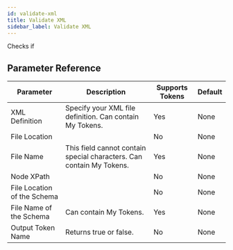 ```yaml
---
id: validate-xml
title: Validate XML
sidebar_label: Validate XML
---
```



Checks if 

## Parameter Reference
| Parameter | Description | Supports Tokens | Default |
| -- | -- | -- | -- |
| XML Definition | Specify your XML file definition. Can contain My Tokens. | Yes | None |
| File Location |  | No | None |
| File Name | This field cannot contain special characters. Can contain My Tokens. | Yes | None |
| Node XPath |  | No | None |
| File Location of the Schema |  | No | None |
| File Name of the Schema | Can contain My Tokens. | Yes | None |
| Output Token Name | Returns true or false. | No | None |
